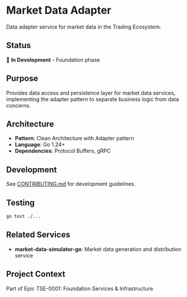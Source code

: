 # Market Data Adapter

Data adapter service for market data in the Trading Ecosystem.

## Status

🚧 **In Development** - Foundation phase

## Purpose

Provides data access and persistence layer for market data services, implementing the adapter pattern to separate business logic from data concerns.

## Architecture

- **Pattern**: Clean Architecture with Adapter pattern
- **Language**: Go 1.24+
- **Dependencies**: Protocol Buffers, gRPC

## Development

See [CONTRIBUTING.md](CONTRIBUTING.md) for development guidelines.

## Testing

```bash
go test ./...
```

## Related Services

- **market-data-simulator-go**: Market data generation and distribution service

## Project Context

Part of Epic TSE-0001: Foundation Services & Infrastructure
